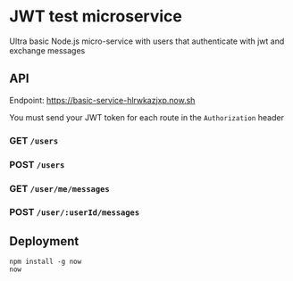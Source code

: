 # JWT test microservice
Ultra basic Node.js micro-service with users that authenticate with jwt and exchange messages

## API

Endpoint: https://basic-service-hlrwkazjxp.now.sh

You must send your JWT token for each route in the `Authorization` header

### GET `/users`
### POST `/users`
### GET `/user/me/messages`
### POST `/user/:userId/messages`

## Deployment
```
npm install -g now
now
```
